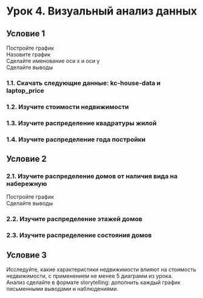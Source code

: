 # Урок 4. Визуальный анализ данных

## Условие 1
Постройте график  
Назовите график  
Сделайте именование оси x и оси y  
Сделайте выводы  

### 1.1. Скачать следующие данные: kc-house-data и laptop_price
### 1.2. Изучите стоимости недвижимости
### 1.3. Изучите распределение квадратуры жилой
### 1.4. Изучите распределение года постройки

## Условие 2
### 2.1. Изучите распределение домов от наличия вида на набережную
Постройте график  
Сделайте выводы  
### 2.2. Изучите распределение этажей домов
### 2.3. Изучите распределение состояния домов

## Условие 3
Исследуйте, какие характеристики недвижимости влияют на стоимость недвижимости, с применением не менее 5 диаграмм из урока.  
Анализ сделайте в формате storytelling: дополнить каждый график письменными выводами и наблюдениями.  
